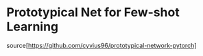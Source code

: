# Prototypical Net for Few-shot Learning 
source[https://github.com/cyvius96/prototypical-network-pytorch]
